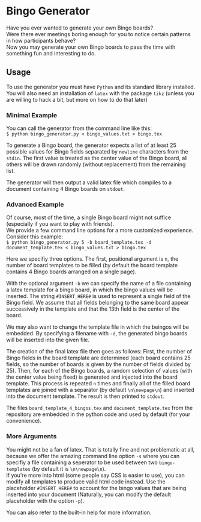 # Bingo Generator

Have you ever wanted to generate your own Bingo boards?  
Were there ever meetings boring enough for you to notice certain patterns in how participants behave?  
Now you may generate your own Bingo boards to pass the time with something fun and interesting to do.

## Usage

To use the generator you must have ``Python`` and its standard library installed. You will also need an installation of ``latex`` with the package ``tikz`` (unless you are willing to hack a bit, but more on how to do that later)

### Minimal Example
You can call the generator from the command line like this:  
``$ python bingo_generator.py < bingo_values.txt > bingo.tex``

To generate a Bingo board, the generator expects a list of at least 25 possible values for Bingo fields 
separated by ``newline`` characters from the ``stdin``. 
The first value is treated as the center value of the Bingo board, 
all others will be drawn randomly (without replacement) from the remaining list.

The generator will then output a valid latex file which compiles to a document containing 4 Bingo boards on ``stdout``.  

### Advanced Example
Of course, most of the time, a single Bingo board might not suffice (especially if you want to play with friends).  
We provide a few command line options for a more customized experience.  
Consider this example:  
``$ python bingo_generator.py 5 -b board_template.tex -d document_template.tex < bingo_values.txt > bingo.tex``

Here we specifiy three options. The first, positional argument is ``n``, the number of board templates to be filled (by default the board template contains 4 Bingo boards arranged on a single page).

With the optional argument ``-b`` we can specify the name of a file containing a latex template for a bingo board, in which the bingo values will be inserted. The string ``#INSERT_HERE#`` is used to represent a single field of the Bingo field. We assume that all fields belonging to the same board appear successively in the template and that the 13th field is the center of the board.

We may also want to change the template file in which the beingos will be embedded. By specifying a filename with ``-d``, the generated bingo boards will be inserted into the given file.

The creation of the final latex file then goes as follows:
First, the number of Bingo fields in the board template are determined (each board contains 25 fields, so the number of boards is given by the number of fields divided by 25).
Then, for each of the Bingo boards, a random selection of values (with the center value being fixed) is generated and injected into the board template.
This process is repeated ``n`` times and finally all of the filled board templates are joined with a separator (by default ``\n\newpage\n``) and inserted into the document template. The result is then printed to ``stdout``.

The files ``board_template_4_bingos.tex`` and ``document_template.tex`` from the repository are embedded in the python code and used by default (for your convenience).  

### More Arguments
You might not be a fan of latex. That is totally fine and not problematic at all, because we offer the amazing command line option ``-s`` where you can specifiy a file containing a seperator to be used between two ``bingo-templates`` (by default it is ``\n\newpage\n``).  
If you're more into html (some people say CSS is easier to use), you can modify all templates to produce valid html code instead. Use the placeholder ``#INSERT_HERE#`` to account for the bingo values that are being inserted into your document (Naturally, you can modify the default placeholder with the option ``-p``).  

You can also refer to the built-in help for more information.
